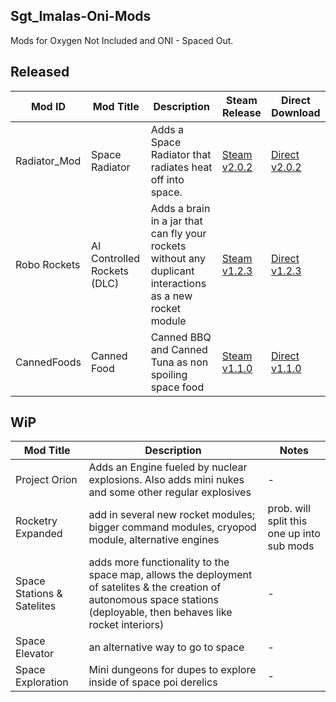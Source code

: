 ## Sgt_Imalas-Oni-Mods
Mods for Oxygen Not Included and ONI - Spaced Out.

## Released
| Mod ID | Mod Title | Description | Steam Release | Direct Download |
|-|-|-|-|-|
| Radiator_Mod | Space Radiator | Adds a Space Radiator that radiates heat off into space. | [Steam v2.0.2](https://steamcommunity.com/sharedfiles/filedetails/?id=2795878144) | [Direct v2.0.2](https://github.com/Knastoron/Knastoron-Oni-Mods/releases/tag/Space_Radiator)
| Robo Rockets | AI Controlled Rockets (DLC) | Adds a brain in a jar that can fly your rockets without any duplicant interactions as a new rocket module| [Steam v1.2.3](https://steamcommunity.com/sharedfiles/filedetails/?id=2765256496) |[Direct v1.2.3](https://github.com/Sgt-Imalas/Sgt_Imalas-Oni-Mods/releases/tag/v1.2.3)
|CannedFoods|Canned Food|Canned BBQ and Canned Tuna as non spoiling space food|[Steam v1.1.0](https://steamcommunity.com/sharedfiles/filedetails/?id=2818855295)|[Direct v1.1.0](https://github.com/Sgt-Imalas/Sgt_Imalas-Oni-Mods/releases/tag/v1.1.0_CannedFood)|
## WiP
| Mod Title | Description | Notes |
|-|-|-|
|Project Orion|Adds an Engine fueled by nuclear explosions. Also adds mini nukes and some other regular explosives|-|
|Rocketry Expanded|add in several new rocket modules; bigger command modules, cryopod module, alternative engines|prob. will split this one up into sub mods|
|Space Stations & Satelites|adds more functionality to the space map, allows the deployment of satelites & the creation of autonomous space stations (deployable, then behaves like rocket interiors)|-|
|Space Elevator|an alternative way to go to space|-|
|Space Exploration|Mini dungeons for dupes to explore inside of space poi derelics|-|
